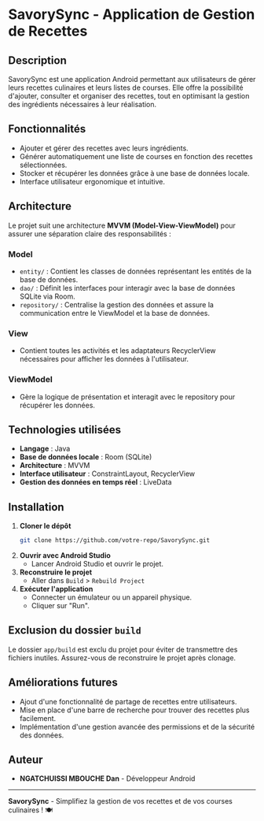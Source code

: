 # SavorySync - Application de Gestion de Recettes

## Description

SavorySync est une application Android permettant aux utilisateurs de gérer leurs recettes culinaires et leurs listes de courses. Elle offre la possibilité d'ajouter, consulter et organiser des recettes, tout en optimisant la gestion des ingrédients nécessaires à leur réalisation.

## Fonctionnalités

- Ajouter et gérer des recettes avec leurs ingrédients.
- Générer automatiquement une liste de courses en fonction des recettes sélectionnées.
- Stocker et récupérer les données grâce à une base de données locale.
- Interface utilisateur ergonomique et intuitive.

## Architecture

Le projet suit une architecture **MVVM (Model-View-ViewModel)** pour assurer une séparation claire des responsabilités :

### **Model**

- `entity/` : Contient les classes de données représentant les entités de la base de données.
- `dao/` : Définit les interfaces pour interagir avec la base de données SQLite via Room.
- `repository/` : Centralise la gestion des données et assure la communication entre le ViewModel et la base de données.

### **View**

- Contient toutes les activités et les adaptateurs RecyclerView nécessaires pour afficher les données à l'utilisateur.

### **ViewModel**

- Gère la logique de présentation et interagit avec le repository pour récupérer les données.

## Technologies utilisées

- **Langage** : Java
- **Base de données locale** : Room (SQLite)
- **Architecture** : MVVM
- **Interface utilisateur** : ConstraintLayout, RecyclerView
- **Gestion des données en temps réel** : LiveData

## Installation

1. **Cloner le dépôt**
   ```bash
   git clone https://github.com/votre-repo/SavorySync.git
   ```
2. **Ouvrir avec Android Studio**
    - Lancer Android Studio et ouvrir le projet.
3. **Reconstruire le projet**
    - Aller dans `Build` > `Rebuild Project`
4. **Exécuter l'application**
    - Connecter un émulateur ou un appareil physique.
    - Cliquer sur "Run".

## Exclusion du dossier `build`

Le dossier `app/build` est exclu du projet pour éviter de transmettre des fichiers inutiles. Assurez-vous de reconstruire le projet après clonage.

## Améliorations futures

- Ajout d'une fonctionnalité de partage de recettes entre utilisateurs.
- Mise en place d'une barre de recherche pour trouver des recettes plus facilement.
- Implémentation d'une gestion avancée des permissions et de la sécurité des données.

## Auteur

- **NGATCHUISSI MBOUCHE Dan** - Développeur Android

---

**SavorySync** - Simplifiez la gestion de vos recettes et de vos courses culinaires ! 🍽️



